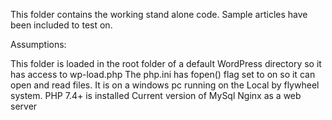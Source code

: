 This folder contains the working stand alone code.
Sample articles have been included to test on.


Assumptions:

This folder is loaded in the root folder of a default WordPress directory so it has access to wp-load.php
The php.ini has fopen() flag set to on so it can open and read files.
It is on a windows pc running on the Local by flywheel system.
PHP 7.4+ is installed
Current version of MySql
Nginx as a web server

